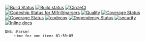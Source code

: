 [![Build Status](https://travis-ci.org/Mifrill/parsers.svg?branch=master)](https://travis-ci.org/Mifrill/parsers)
[![Build status](https://ci.appveyor.com/api/projects/status/0gchse50yi9nffea?svg=true)](https://ci.appveyor.com/project/Mifrill/parsers)
[![CircleCI](https://circleci.com/gh/Mifrill/parsers.svg?style=svg)](https://circleci.com/gh/Mifrill/parsers)
[ ![Codeship Status for Mifrill/parsers](https://app.codeship.com/projects/4aa1bc40-5c21-0135-71f7-12b712633443/status?branch=master)](https://app.codeship.com/projects/237773)
[![Quality](http://img.shields.io/codeclimate/github/Mifrill/parsers.svg)](https://codeclimate.com/github/Mifrill/parsers)
[![Coverage Status](https://img.shields.io/codeclimate/coverage/github/Mifrill/parsers.svg)](https://codeclimate.com/github/mifrill/parsers)
[![Coverage Status](https://coveralls.io/repos/github/Mifrill/parsers/badge.svg?branch=master)](https://coveralls.io/github/Mifrill/parsers?branch=master)
[![codecov](https://codecov.io/gh/Mifrill/parsers/branch/master/graph/badge.svg)](https://codecov.io/gh/Mifrill/parsers)
[![Dependency Status](https://gemnasium.com/badges/github.com/Mifrill/parsers.svg)](https://gemnasium.com/github.com/Mifrill/parsers)
[![security](https://hakiri.io/github/Mifrill/parsers/master.svg)](https://hakiri.io/github/Mifrill/parsers/master)
[![Inline docs](http://inch-ci.org/github/Mifrill/parsers.svg?branch=master)](http://inch-ci.org/github/Mifrill/parsers)
    
    DNS::Parser
        time for one item: 01:30:05
